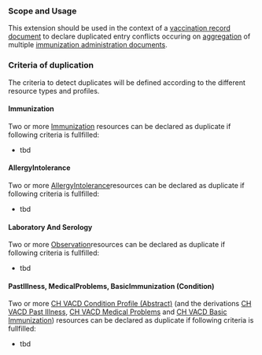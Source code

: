 ### Scope and Usage

This extension should be used in the context of a [vaccination record document](StructureDefinition-ch-vacd-document-vaccination-record.html) to declare duplicated entry conflicts occuring on [aggregation](aggregator.html) of multiple [immunization administration documents](StructureDefinition-ch-vacd-document-immunization-administration.html).

### Criteria of duplication

The criteria to detect duplicates will be defined according to the different resource types and profiles.

#### Immunization

Two or more [Immunization](StructureDefinition-ch-vacd-immunization.html) resources can be declared as duplicate if following criteria is fullfilled:
* tbd

#### AllergyIntolerance

Two or more [AllergyIntolerance](StructureDefinition-ch-vacd-allergyintolerances.html)resources can be declared as duplicate if following criteria is fullfilled:
* tbd

#### Laboratory And Serology

Two or more [Observation](StructureDefinition-ch-vacd-laboratory-serology.html)resources can be declared as duplicate if following criteria is fullfilled:
* tbd

#### PastIllness, MedicalProblems, BasicImmunization (Condition)

Two or more [CH VACD Condition Profile (Abstract)](StructureDefinition-ch-vacd-condition.html) (and the derivations [CH VACD Past Illness](StructureDefinition-ch-vacd-pastillnesses.html), [CH VACD Medical Problems](StructureDefinition-ch-vacd-medical-problems.html) and [CH VACD Basic Immunization](StructureDefinition-ch-vacd-basic-immunization.html)) resources can be declared as duplicate if following criteria is fullfilled:
* tbd


